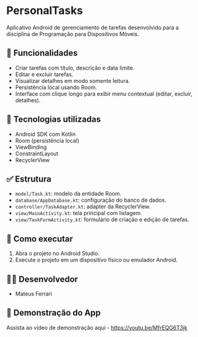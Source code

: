 # PersonalTasks

Aplicativo Android de gerenciamento de tarefas desenvolvido para a disciplina de Programação para Dispositivos Móveis.

## 📱 Funcionalidades
- Criar tarefas com título, descrição e data limite.
- Editar e excluir tarefas.
- Visualizar detalhes em modo somente leitura.
- Persistência local usando Room.
- Interface com clique longo para exibir menu contextual (editar, excluir, detalhes).

## 🔧 Tecnologias utilizadas
- Android SDK com Kotlin
- Room (persistência local)
- ViewBinding
- ConstraintLayout
- RecyclerView

## ✅ Estrutura
- `model/Task.kt`: modelo da entidade Room.
- `database/AppDatabase.kt`: configuração do banco de dados.
- `controller/TaskAdapter.kt`: adapter da RecyclerView.
- `view/MainActivity.kt`: tela principal com listagem.
- `view/TaskFormActivity.kt`: formulário de criação e edição de tarefas.

## 🚀 Como executar
1. Abra o projeto no Android Studio.
2. Execute o projeto em um dispositivo físico ou emulador Android.

## 👨‍💻 Desenvolvedor
- Mateus Ferrari

## 🎥 Demonstração do App
Assista ao vídeo de demonstração aqui - https://youtu.be/MfrEQG6T3jk
